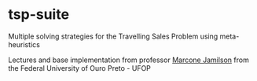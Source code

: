 # tsp-suite
Multiple solving strategies for the Travelling Sales Problem using meta-heuristics

Lectures and base implementation from professor [Marcone Jamilson](http://www.decom.ufop.br/prof/marcone/Disciplinas/InteligenciaComputacional/InteligenciaComputacional.htm) from the Federal University of Ouro Preto - UFOP
